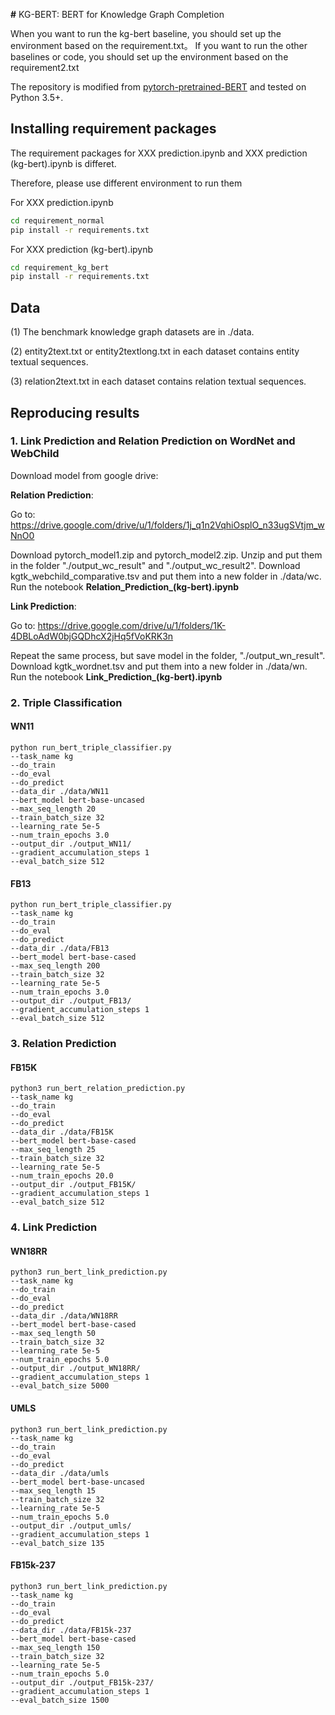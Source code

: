 __#__ KG-BERT: BERT for Knowledge Graph Completion

When you want to run the kg-bert baseline, you should set up the environment based on the requirement.txt。
If you want to run the other baselines or code, you should set up the environment based on the requirement2.txt

The repository is modified from [pytorch-pretrained-BERT](https://github.com/huggingface/pytorch-pretrained-BERT) and tested on Python 3.5+.


## Installing requirement packages

The requirement packages for XXX prediction.ipynb and XXX prediction (kg-bert).ipynb is differet.

Therefore, please use different environment to run them

For XXX prediction.ipynb
```bash
cd requirement_normal
pip install -r requirements.txt
```
For XXX prediction (kg-bert).ipynb
```bash
cd requirement_kg_bert
pip install -r requirements.txt
```

## Data

(1) The benchmark knowledge graph datasets are in ./data. 

(2) entity2text.txt or entity2textlong.txt in each dataset contains entity textual sequences.

(3) relation2text.txt in each dataset contains relation textual sequences.

## Reproducing results
### 1. Link Prediction and Relation Prediction on WordNet and WebChild
Download model from google drive:

**Relation Prediction**:

Go to: https://drive.google.com/drive/u/1/folders/1j_q1n2VqhiOsplO_n33ugSVtjm_wNnO0

Download pytorch_model1.zip and pytorch_model2.zip. Unzip and put them in the folder "./output_wc_result" and "./output_wc_result2".
Download kgtk_webchild_comparative.tsv and put them into a new folder in ./data/wc.
Run the notebook **Relation_Prediction_(kg-bert).ipynb**

**Link Prediction**:

Go to: https://drive.google.com/drive/u/1/folders/1K-4DBLoAdW0bjGQDhcX2jHq5fVoKRK3n

Repeat the same process, but save model in the folder, "./output_wn_result".
Download kgtk_wordnet.tsv and put them into a new folder in ./data/wn.
Run the notebook **Link_Prediction_(kg-bert).ipynb**

### 2. Triple Classification

#### WN11

```shell
python run_bert_triple_classifier.py 
--task_name kg
--do_train  
--do_eval 
--do_predict 
--data_dir ./data/WN11 
--bert_model bert-base-uncased 
--max_seq_length 20 
--train_batch_size 32 
--learning_rate 5e-5 
--num_train_epochs 3.0 
--output_dir ./output_WN11/  
--gradient_accumulation_steps 1 
--eval_batch_size 512
```

#### FB13

```shell
python run_bert_triple_classifier.py 
--task_name kg  
--do_train  
--do_eval 
--do_predict 
--data_dir ./data/FB13 
--bert_model bert-base-cased
--max_seq_length 200
--train_batch_size 32 
--learning_rate 5e-5 
--num_train_epochs 3.0 
--output_dir ./output_FB13/  
--gradient_accumulation_steps 1 
--eval_batch_size 512
```


### 3. Relation Prediction

#### FB15K

```shell
python3 run_bert_relation_prediction.py 
--task_name kg  
--do_train  
--do_eval 
--do_predict 
--data_dir ./data/FB15K 
--bert_model bert-base-cased
--max_seq_length 25
--train_batch_size 32 
--learning_rate 5e-5 
--num_train_epochs 20.0 
--output_dir ./output_FB15K/  
--gradient_accumulation_steps 1 
--eval_batch_size 512
```

### 4. Link Prediction

#### WN18RR

```shell
python3 run_bert_link_prediction.py
--task_name kg  
--do_train  
--do_eval 
--do_predict 
--data_dir ./data/WN18RR
--bert_model bert-base-cased
--max_seq_length 50
--train_batch_size 32 
--learning_rate 5e-5 
--num_train_epochs 5.0 
--output_dir ./output_WN18RR/  
--gradient_accumulation_steps 1 
--eval_batch_size 5000
```

#### UMLS

```shell
python3 run_bert_link_prediction.py
--task_name kg  
--do_train  
--do_eval 
--do_predict 
--data_dir ./data/umls
--bert_model bert-base-uncased
--max_seq_length 15
--train_batch_size 32 
--learning_rate 5e-5 
--num_train_epochs 5.0 
--output_dir ./output_umls/  
--gradient_accumulation_steps 1 
--eval_batch_size 135
```

#### FB15k-237

```shell
python3 run_bert_link_prediction.py
--task_name kg  
--do_train  
--do_eval 
--do_predict 
--data_dir ./data/FB15k-237
--bert_model bert-base-cased
--max_seq_length 150
--train_batch_size 32 
--learning_rate 5e-5 
--num_train_epochs 5.0 
--output_dir ./output_FB15k-237/  
--gradient_accumulation_steps 1 
--eval_batch_size 1500
```
